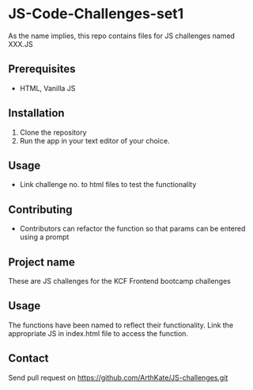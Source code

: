 # JS-Code-Challenges-set1 

As the name implies, this repo contains files for JS challenges named XXX.JS

## Prerequisites

- HTML, Vanilla JS

## Installation

1. Clone the repository
3. Run the app in your text editor of your choice.

## Usage

- Link challenge no. to html files to test the functionality

## Contributing

- Contributors can refactor the function so that params can be entered using a prompt 

## Project name

These are JS challenges for the KCF Frontend bootcamp challenges

## Usage

The functions have been named to reflect their functionality. Link the appropriate JS in index.html file to access the function.

## Contact

Send pull request on https://github.com/ArthKate/JS-challenges.git
